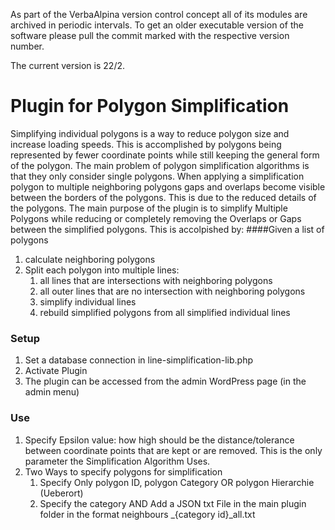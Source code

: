 As part of the VerbaAlpina version control concept all of its modules are archived in periodic intervals. To get an older executable version of the software please pull the commit marked with the respective version number.

The current version is 22/2.

# Plugin for Polygon Simplification
Simplifying individual polygons is a way to reduce polygon size and increase loading speeds. This is accomplished by polygons being represented by fewer coordinate points while still keeping the general form of the polygon. The main problem of polygon simplification algorithms is that they only consider single polygons. When applying a simplification polygon to multiple neighboring polygons gaps and overlaps become visible between the borders of the polygons. This is due to the reduced details of the polygons. 
The main purpose of the plugin is to simplify Multiple Polygons while reducing or completely removing the Overlaps or Gaps between the simplified polygons.
This is accolpished by:
####Given a list of polygons
1. calculate neighboring polygons
1. Split each polygon into multiple lines:
    1. all lines that are intersections with neighboring polygons
    1. all outer lines that are no intersection with neighboring polygons
    1. simplify individual lines
    1. rebuild simplified polygons from all simplified individual lines

### Setup
1. Set a database connection in line-simplification-lib.php
1. Activate Plugin
1. The plugin can be accessed from the admin WordPress page (in the admin menu)

### Use
1. Specify Epsilon value: how high should be the distance/tolerance between coordinate points that are kept or are removed. This is the only parameter the Simplification Algorithm Uses.
1. Two Ways to specify polygons for simplification
    1. Specify Only polygon ID, polygon Category OR polygon Hierarchie (Ueberort)
    1. Specify the category AND Add a JSON txt File in the main plugin folder in the format neighbours _{category id}_all.txt
